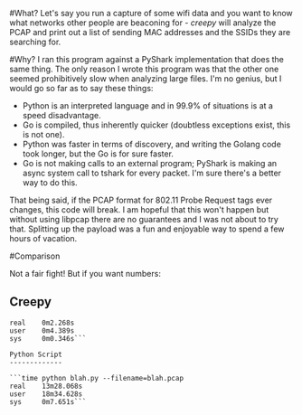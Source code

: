 #What?
Let's say you run a capture of some wifi data and you want to know what networks other people are beaconing for - *creepy* will analyze the PCAP and print out a list of sending MAC addresses and the SSIDs they are searching for.

#Why?
I ran this program against a PyShark implementation that does the same thing.  The only reason I wrote this program was that the other one seemed prohibitively slow when analyzing large files.  I'm no genius, but I would go so far as to say these things:
 - Python is an interpreted language and in 99.9% of situations is at a speed disadvantage.
 - Go is compiled, thus inherently quicker (doubtless exceptions exist, this is not one).
 - Python was faster in terms of discovery, and writing the Golang code took longer, but the Go is for sure faster.
 - Go is not making calls to an external program; PyShark is making an async system call to tshark for every packet.  I'm sure there's a better way to do this.

That being said, if the PCAP format for 802.11 Probe Request tags ever changes, this code will break.  I am hopeful that this won't happen but without using libpcap there are no guarantees and I was not about to try that.  Splitting up the payload was a fun and enjoyable way to spend a few hours of vacation.

#Comparison

Not a fair fight!  But if you want numbers:

Creepy
------

```time ./creepy --filename=blah.pcap
real    0m2.268s
user    0m4.389s
sys     0m0.346s```

Python Script
-------------

```time python blah.py --filename=blah.pcap
real    13m28.068s
user    18m34.628s
sys     0m7.651s```
